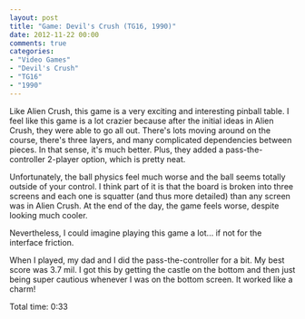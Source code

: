 ```yaml
---
layout: post
title: "Game: Devil's Crush (TG16, 1990)"
date: 2012-11-22 00:00
comments: true
categories:
- "Video Games"
- "Devil's Crush"
- "TG16"
- "1990"
---
```


Like Alien Crush, this game is a very exciting and interesting
pinball table. I feel like this game is a lot crazier because
after the initial ideas in Alien Crush, they were able to go all
out. There's lots moving around on the course, there's three
layers, and many complicated dependencies between
pieces. In that sense, it's much better. Plus, they added a
pass-the-controller 2-player option, which is pretty neat.

Unfortunately, the ball physics feel much worse and the ball seems
totally outside of your control. I think part of it is that the
board is broken into three screens and each one is squatter (and
thus more detailed) than any screen was in Alien Crush. At the end
of the day, the game feels worse, despite looking much cooler.

Nevertheless, I could imagine playing this game a lot... if not
for the interface friction.

When I played, my dad and I did the pass-the-controller for a
bit. My best score was 3.7 mil. I got this by getting the castle
on the bottom and then just being super cautious whenever I was
on the bottom screen. It worked like a charm!

Total time: 0:33
